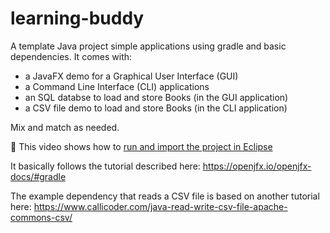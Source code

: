 # learning-buddy

A template Java project simple applications using gradle and basic dependencies. It comes with:
- a JavaFX demo for a Graphical User Interface (GUI)
- a Command Line Interface (CLI) applications
- an SQL databse to load and store Books (in the GUI application) 
- a CSV file demo to load and store Books (in the CLI application)

Mix and match as needed.

📼 This video shows how to [run and import the project in Eclipse](https://youtu.be/9bqYSYh-G1A)

It basically follows the tutorial described here: https://openjfx.io/openjfx-docs/#gradle

The example dependency that reads a CSV file is based on another tutorial here: https://www.callicoder.com/java-read-write-csv-file-apache-commons-csv/
